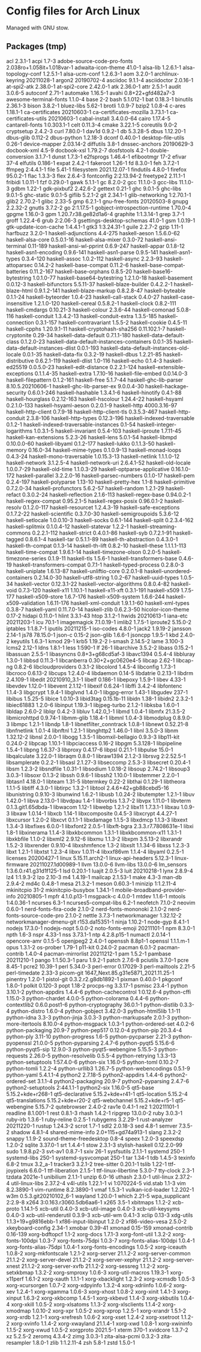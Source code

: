 # Config files for Arch Linux

Managed with GNU stow.

## Packages (tmp)

acl 2.3.1-1
acpi 1.7-3
adobe-source-code-pro-fonts 2.038ro+1.058it+1.018var-1
adwaita-icon-theme 41.0-1
alsa-lib 1.2.6.1-1
alsa-topology-conf 1.2.5.1-1
alsa-ucm-conf 1.2.6.3-1
aom 3.2.0-1
archlinux-keyring 20211028-1
argon2 20190702-4
asciidoc 9.1.1-4
asciidoctor 2.0.16-1
at-spi2-atk 2.38.0-1
at-spi2-core 2.42.0-1
atk 2.36.0-1
attr 2.5.1-1
audit 3.0.6-5
autoconf 2.71-1
automake 1.16.5-1
avahi 0.8+22+gfd482a7-3
awesome-terminal-fonts 1.1.0-4
base 2-2
bash 5.1.012-1
bat 0.18.3-1
binutils 2.36.1-3
bison 3.8.2-1
bluez-libs 5.62-1
brotli 1.0.9-7
bzip2 1.0.8-4
c-ares 1.18.1-1
ca-certificates 20210603-1
ca-certificates-mozilla 3.73.1-1
ca-certificates-utils 20210603-1
cabal-install 3.4.0.0-64
cairo 1.17.4-5
cantarell-fonts 1:0.303.1-1
celt 0.11.3-4
cmake 3.22.1-5
coreutils 9.0-2
cryptsetup 2.4.2-3
curl 7.80.0-1
dav1d 0.9.2-1
db 5.3.28-5
dbus 1.12.20-1
dbus-glib 0.112-2
dbus-python 1.2.18-3
dconf 0.40.0-1
desktop-file-utils 0.26-1
device-mapper 2.03.14-2
diffutils 3.8-1
dnssec-anchors 20190629-3
docbook-xml 4.5-9
docbook-xsl 1.79.2-7
dosfstools 4.2-1
double-conversion 3.1.7-1
dunst 1.7.3-1
e2fsprogs 1.46.4-1
efibootmgr 17-2
efivar 37-4
elfutils 0.186-1
expat 2.4.2-1
fakeroot 1.26-1
fd 8.3.0-1
feh 3.7.2-1
ffmpeg 2:4.4.1-1
file 5.41-1
filesystem 2021.12.07-1
findutils 4.8.0-1
firefox 95.0.2-1
flac 1.3.3-3
flex 2.6.4-3
fontconfig 2:2.13.94-2
freetype2 2.11.1-1
fribidi 1.0.11-1
fzf 0.29.0-1
gawk 5.1.1-1
gc 8.2.0-2
gcc 11.1.0-3
gcc-libs 11.1.0-3
gdbm 1.22-1
gdk-pixbuf2 2.42.6-2
gettext 0.21-1
ghc 9.0.1-5
ghc-libs 9.0.1-5
ghc-static 9.0.1-5
giflib 5.2.1-2
git 2.34.1-1
glib-networking 1:2.70.1-1
glib2 2.70.2-1
glibc 2.33-5
gmp 6.2.1-1
gnu-free-fonts 20120503-8
gnupg 2.2.32-2
gnutls 3.7.2-2
go 2:1.17.5-1
gobject-introspection-runtime 1.70.0-4
gpgme 1.16.0-3
gpm 1.20.7.r38.ge82d1a6-4
graphite 1:1.3.14-1
grep 3.7-1
groff 1.22.4-6
grub 2:2.06-3
gsettings-desktop-schemas 41.0-1
gsm 1.0.19-1
gtk-update-icon-cache 1:4.4.1-1
gtk3 1:3.24.31-1
guile 2.2.7-2
gzip 1.11-1
harfbuzz 3.2.0-1
haskell-adjunctions 4.4-275
haskell-aeson 1.5.6.0-62
haskell-alsa-core 0.5.0.1-16
haskell-alsa-mixer 0.3.0-72
haskell-ansi-terminal 0.11-189
haskell-ansi-wl-pprint 0.6.9-247
haskell-appar 0.1.8-12
haskell-asn1-encoding 0.9.6-141
haskell-asn1-parse 0.9.5-141
haskell-asn1-types 0.3.4-120
haskell-assoc 1.0.2-112
haskell-async 2.2.3-93
haskell-attoparsec 0.14.2-2
haskell-base-compat 0.11.2-6
haskell-base-compat-batteries 0.11.2-167
haskell-base-orphans 0.8.5-20
haskell-base16-bytestring 1.0.1.0-77
haskell-base64-bytestring 1.2.1.0-18
haskell-basement 0.0.12-3
haskell-bifunctors 5.5.11-37
haskell-blaze-builder 0.4.2.2-1
haskell-blaze-html 0.9.1.2-141
haskell-blaze-markup 0.8.2.8-47
haskell-byteable 0.1.1-24
haskell-byteorder 1.0.4-23
haskell-call-stack 0.4.0-27
haskell-case-insensitive 1.2.1.0-120
haskell-cereal 0.5.8.2-1
haskell-clock 0.8.2-111
haskell-cmdargs 0.10.21-3
haskell-colour 2.3.6-44
haskell-comonad 5.0.8-116
haskell-conduit 1.3.4.2-13
haskell-conduit-extra 1.3.5-185
haskell-connection 0.3.1-157
haskell-contravariant 1.5.5-2
haskell-cookie 0.4.5-11
haskell-cpphs 1.20.9.1-11
haskell-cryptohash-sha256 0.11.102.1-7
haskell-cryptonite 0.29-34
haskell-data-default 0.7.1.1-180
haskell-data-default-class 0.1.2.0-23
haskell-data-default-instances-containers 0.0.1-35
haskell-data-default-instances-dlist 0.0.1-193
haskell-data-default-instances-old-locale 0.0.1-35
haskell-data-fix 0.3.2-19
haskell-dbus 1.2.21-85
haskell-distributive 0.6.2.1-119
haskell-dlist 1.0-116
haskell-echo 0.1.4-3
haskell-ed25519 0.0.5.0-23
haskell-edit-distance 0.2.2.1-124
haskell-extensible-exceptions 0.1.1.4-35
haskell-extra 1.7.10-16
haskell-file-embed 0.0.14.0-3
haskell-filepattern 0.1.2-161
haskell-free 5.1.7-44
haskell-ghc-lib-parser 8.10.5.20210606-1
haskell-ghc-lib-parser-ex 9.0.0.4-30
haskell-hackage-security 0.6.0.1-246
haskell-hashable 1.3.4.1-6
haskell-hinotify 0.4.1-88
haskell-hourglass 0.2.12-163
haskell-hscolour 1.24.4-22
haskell-hsyaml 0.2.1.0-133
haskell-hsyaml-aeson 0.2.0.1-9
haskell-http 4000.3.16-97
haskell-http-client 0.7.9-18
haskell-http-client-tls 0.3.5.3-467
haskell-http-conduit 2.3.8-106
haskell-http-types 0.12.3-196
haskell-indexed-traversable 0.1.2-1
haskell-indexed-traversable-instances 0.1-54
haskell-integer-logarithms 1.0.3.1-5
haskell-invariant 0.5.4-103
haskell-iproute 1.7.11-45
haskell-kan-extensions 5.2.3-26
haskell-lens 5.0.1-54
haskell-libmpd 0.10.0.0-60
haskell-libyaml 0.1.2-177
haskell-lukko 0.1.1.3-50
haskell-memory 0.16.0-34
haskell-mime-types 0.1.0.9-13
haskell-monad-loops 0.4.3-24
haskell-mono-traversable 1.0.15.3-13
haskell-netlink 1.1.1.0-12
haskell-network 3.1.2.5-4
haskell-network-uri 2.6.4.1-52
haskell-old-locale 1.0.0.7-29
haskell-old-time 1.1.0.3-29
haskell-optparse-applicative 0.16.1.0-172
haskell-parallel 3.2.2.0-16
haskell-parsec-numbers 0.1.0-17
haskell-pem 0.2.4-197
haskell-polyparse 1.13-10
haskell-pretty-hex 1.1-8
haskell-primitive 0.7.2.0-34
haskell-profunctors 5.6.2-57
haskell-random 1.2.1-29
haskell-refact 0.3.0.2-24
haskell-reflection 2.1.6-113
haskell-regex-base 0.94.0.2-1
haskell-regex-compat 0.95.2.1-5
haskell-regex-posix 0.96.0.1-2
haskell-resolv 0.1.2.0-117
haskell-resourcet 1.2.4.3-19
haskell-safe-exceptions 0.1.7.2-22
haskell-scientific 0.3.7.0-30
haskell-semigroupoids 5.3.6-12
haskell-setlocale 1.0.0.10-3
haskell-socks 0.6.1-144
haskell-split 0.2.3.4-162
haskell-splitmix 0.1.0.4-12
haskell-statevar 1.2.2-1
haskell-streaming-commons 0.2.2.1-112
haskell-strict 0.4.0.1-86
haskell-syb 0.7.2.1-91
haskell-tagged 0.8.6.1-4
haskell-tar 0.5.1.1-89
haskell-th-abstraction 0.4.3.0-1
haskell-th-compat 0.1.3-14
haskell-th-lift 0.8.2-10
haskell-these 1.1.1.1-113
haskell-time-compat 1.9.6.1-14
haskell-timezone-olson 0.2.0-5
haskell-timezone-series 0.1.9-11
haskell-tls 1.5.6-1
haskell-transformers-base 0.4.6-19
haskell-transformers-compat 0.7.1-1
haskell-typed-process 0.2.8.0-3
haskell-uniplate 1.6.13-87
haskell-unliftio-core 0.2.0.1-8
haskell-unordered-containers 0.2.14.0-30
haskell-utf8-string 1.0.2-67
haskell-uuid-types 1.0.5-34
haskell-vector 0.12.3.1-22
haskell-vector-algorithms 0.8.0.4-82
haskell-void 0.7.3-120
haskell-x11 1.10.1-1
haskell-x11-xft 0.3.1-191
haskell-x509 1.7.5-177
haskell-x509-store 1.6.7-176
haskell-x509-system 1.6.6-244
haskell-x509-validation 1.6.11-176
haskell-xml-conduit 1.9.1.1-60
haskell-xml-types 0.3.8-7
haskell-yaml 0.11.7.0-14
haskell-zlib 0.6.2.3-50
hicolor-icon-theme 0.17-2
hidapi 0.11.0-1
hlint 3.3.1-43
htop 3.1.2-1
hwids 20210613-1
iana-etc 20211203-1
icu 70.1-1
imagemagick 7.1.0.19-1
imlib2 1.7.5-1
iproute2 5.15.0-2
iptables 1:1.8.7-1
iputils 20211215-1
iso-codes 4.8.0-1
jack2 1.9.19-2
jansson 2.14-1
js78 78.15.0-1
json-c 0.15-2
json-glib 1.6.6-1
jsoncpp 1.9.5-1
kbd 2.4.0-2
keyutils 1.6.3-1
kmod 29-1
krb5 1.19.2-2
l-smash 2.14.5-2
lame 3.100-3
lcms2 2.12-1
ldns 1.8.1-1
less 1:590-1
lf 26-1
libarchive 3.5.2-2
libass 0.15.2-1
libassuan 2.5.5-1
libasyncns 0.8+3+g68cd5af-3
libavc1394 0.5.4-4
libbluray 1.3.0-1
libbsd 0.11.3-1
libcanberra 0.30+2+gc0620e4-5
libcap 2.62-1
libcap-ng 0.8.2-6
libcloudproviders 0.3.1-2
libcolord 1.4.5-4
libconfig 1.7.3-1
libcroco 0.6.13-2
libcups 1:2.4.0-4
libdaemon 0.14-5
libdatrie 0.2.13-1
libdrm 2.4.109-1
libedit 20210910_3.1-1
libelf 0.186-1
libepoxy 1.5.9-1
libev 4.33-1
libevdev 1.12.0-1
libevent 2.1.12-1
libexif 0.6.24-1
libffi 3.4.2-4
libfontenc 1.1.4-3
libgcrypt 1.9.4-1
libglvnd 1.4.0-1
libgpg-error 1.43-1
libgudev 237-1
libibus 1.5.25-5
libice 1.0.10-3
libid3tag 0.15.1b-11
libidn 1.38-1
libidn2 2.3.2-1
libiec61883 1.2.0-6
libinput 1.19.3-1
libjpeg-turbo 2.1.2-1
libksba 1.6.0-1
libldap 2.6.0-2
liblqr 0.4.2-3
libluv 1.42.0_1-1
libmd 1.0.4-1
libmfx 21.3.5-2
libmicrohttpd 0.9.74-1
libmm-glib 1.18.4-1
libmnl 1.0.4-3
libmodplug 0.8.9.0-3
libmpc 1.2.1-1
libndp 1.8-1
libnetfilter_conntrack 1.0.8-1
libnewt 0.52.21-8
libnfnetlink 1.0.1-4
libnftnl 1.2.1-1
libnghttp2 1.46.0-1
libnl 3.5.0-3
libnm 1.32.12-2
libnsl 2.0.0-1
libogg 1.3.5-1
libomxil-bellagio 0.9.3-3
libp11-kit 0.24.0-2
libpcap 1.10.1-1
libpciaccess 0.16-2
libpgm 5.3.128-1
libpipeline 1.5.4-1
libpng 1.6.37-3
libproxy 0.4.17-6
libpsl 0.21.1-1
libpulse 15.0-1
libqalculate 3.22.0-1
libraqm 0.8.0-1
libraw1394 2.1.2-3
librsvg 2:2.52.5-1
libsamplerate 0.2.2-1
libsasl 2.1.27-3
libseccomp 2.5.3-3
libsecret 0.20.4-1
libsm 1.2.3-2
libsndfile 1.0.31-1
libsodium 1.0.18-2
libsoup 2.74.2-1
libsoup3 3.0.3-1
libsoxr 0.1.3-2
libssh 0.9.6-1
libssh2 1.10.0-1
libstemmer 2.2.0-1
libtasn1 4.18.0-1
libteam 1.31-5
libtermkey 0.22-2
libthai 0.1.29-1
libtheora 1.1.1-5
libtiff 4.3.0-1
libtirpc 1.3.2-1
libtool 2.4.6+42+gb88cebd5-16
libunistring 0.9.10-3
libunwind 1.6.2-1
libusb 1.0.24-2
libutempter 1.2.1-1
libuv 1.42.0-1
libva 2.13.0-1
libvdpau 1.4-1
libvorbis 1.3.7-2
libvpx 1.11.0-1
libvterm 0.1.3.git1.65dbda-1
libwacom 1.12-1
libwebp 1.2.1-2
libx11 1.7.3.1-1
libxau 1.0.9-3
libxaw 1.0.14-1
libxcb 1.14-1
libxcomposite 0.4.5-3
libxcrypt 4.4.27-1
libxcursor 1.2.0-2
libxcvt 0.1.1-1
libxdamage 1.1.5-3
libxdmcp 1.1.3-3
libxext 1.3.4-3
libxfixes 6.0.0-1
libxfont2 2.0.5-1
libxft-bgra 2.3.3.r7.7808631e-1
libxi 1.8-1
libxinerama 1.1.4-3
libxkbcommon 1.3.1-1
libxkbcommon-x11 1.3.1-1
libxkbfile 1.1.0-2
libxml2 2.9.12-6
libxmu 1.1.3-2
libxpm 3.5.13-2
libxrandr 1.5.2-3
libxrender 0.9.10-4
libxshmfence 1.3-2
libxslt 1.1.34-6
libxss 1.2.3-3
libxt 1.2.1-1
libxtst 1.2.3-4
libxv 1.0.11-4
libxxf86vm 1.1.4-4
libyaml 0.2.5-1
licenses 20200427-1
linux 5.15.11.arch2-1
linux-api-headers 5.12.3-1
linux-firmware 20211027.1d00989-1
llvm 13.0.0-6
llvm-libs 13.0.0-6
lm_sensors 1:3.6.0.r41.g31d1f125-1
lsd 0.20.1-1
luajit 2.0.5-3
luit 20210218-1
lynx 2.8.9-4
lz4 1:1.9.3-2
lzo 2.10-3
m4 1.4.19-1
mailcap 2.1.53-1
make 4.3-3
man-db 2.9.4-2
md4c 0.4.8-1
mesa 21.3.2-1
meson 0.60.3-1
minizip 1:1.2.11-4
mkinitcpio 31-2
mkinitcpio-busybox 1.34.1-1
mobile-broadband-provider-info 20210805-1
mpfr 4.1.0.p13-1
msgpack-c 4.0.0-1
mtdev 1.1.6-1
mtools 1:4.0.36-1
ncurses 6.3-1
ncurses5-compat-libs 6.2-1
neofetch 7.1.0-2
neovim 0.6.0-1
nerd-fonts-fira-code 2.1.0-2
nerd-fonts-mononoki 2.1.0-2
nerd-fonts-source-code-pro 2.1.0-2
nettle 3.7.3-1
networkmanager 1.32.12-2
networkmanager-dmenu-git r153.da15351-1
ninja 1.10.2-1
node-gyp 8.4.1-1
nodejs 17.3.0-1
nodejs-nopt 5.0.0-2
noto-fonts-emoji 20211101-1
npm 8.3.0-1
npth 1.6-3
nspr 4.33-1
nss 3.73.1-1
ntp 4.2.8.p15-1
numactl 2.0.14-1
opencore-amr 0.1.5-5
openjpeg2 2.4.0-1
openssh 8.8p1-1
openssl 1.1.1.m-1
opus 1.3.1-2
os-prober 1.79-1
p11-kit 0.24.0-2
pacman 6.0.1-2
pacman-contrib 1.4.0-4
pacman-mirrorlist 20211212-1
pam 1.5.2-1
pambase 20211210-1
pango 1:1.50.3-1
paru 1.9.2-1
patch 2.7.6-8
pciutils 3.7.0-1
pcre 8.45-1
pcre2 10.39-1
perl 5.34.0-3
perl-error 0.17029-3
perl-mailtools 2.21-5
perl-timedate 2.33-3
picom-git 1647_Next.85.g31e5871_2021.11.25-1
pinentry 1.2.0-1
pistol-git 0.3.2.r2.g8db1892-1
pixman 0.40.0-1
pkgconf 1.8.0-1
polkit 0.120-3
popt 1.18-2
procps-ng 3.3.17-1
psmisc 23.4-1
python 3.10.1-2
python-appdirs 1.4.4-6
python-cachecontrol 1:0.12.6-4
python-cffi 1.15.0-3
python-chardet 4.0.0-5
python-colorama 0.4.4-6
python-contextlib2 0.6.0.post1-6
python-cryptography 36.0.1-1
python-distlib 0.3.3-4
python-distro 1.6.0-4
python-gobject 3.42.0-3
python-html5lib 1.1-11
python-idna 3.3-3
python-jinja 3.0.3-3
python-markupsafe 2.0.1-3
python-more-itertools 8.10.0-4
python-msgpack 1.0.3-1
python-ordered-set 4.0.2-6
python-packaging 20.9-7
python-pep517 0.12.0-4
python-pip 20.3.4-4
python-ply 3.11-10
python-progress 1.6-5
python-pycparser 2.21-3
python-pyopenssl 21.0.0-5
python-pyparsing 2.4.7-6
python-pyqt5 5.15.6-6
python-pyqt5-sip 12.9.0-3
python-pyqt5-webengine 5.15.5-3
python-requests 2.26.0-5
python-resolvelib 0.5.5-4
python-retrying 1.3.3-13
python-setuptools 1:57.4.0-6
python-six 1.16.0-5
python-toml 0.10.2-7
python-tomli 1.2.2-4
python-urllib3 1.26.7-5
python-webencodings 0.5.1-9
python-yaml 5.4.1.1-4
python2 2.7.18-5
python2-appdirs 1.4.4-6
python2-ordered-set 3.1.1-4
python2-packaging 20.9-7
python2-pyparsing 2.4.7-6
python2-setuptools 2:44.1.1-1
python2-six 1.16.0-5
qt5-base 5.15.2+kde+r268-1
qt5-declarative 5.15.2+kde+r41-1
qt5-location 5.15.2-4
qt5-translations 5.15.2+kde+r20-2
qt5-webchannel 5.15.2+kde+r5-1
qt5-webengine 5.15.7-2
qutebrowser 2.4.0-2
rav1e 0.4.1-1
re2 1:20211101-1
readline 8.1.001-1
rest 0.8.1-3
rhash 1.4.2-1
ripgrep 13.0.0-2
ruby 3.0.3-1
ruby-irb 1.3.6-1
ruby-reline 0.2.5-1
rubygems 3.2.29-1
rust-analyzer 20211220-1
rustup 1.24.3-2
scrot 1.7-1
sdl2 2.0.18-3
sed 4.8-1
semver 7.3.5-2
shadow 4.8.1-4
shared-mime-info 2.0+115+gd74a913-1
slang 2.3.2-2
snappy 1.1.9-2
sound-theme-freedesktop 0.8-4
speex 1.2.0-3
speexdsp 1.2.0-2
sqlite 3.37.0-1
srt 1.4.4-1
stow 2.3.1-3
stylish-haskell 0.12.2.0-99
sudo 1.9.8.p2-3
svt-av1 0.8.7-1
sxiv 26-1
sysfsutils 2.1.1-1
systemd 250-1
systemd-libs 250-1
systemd-sysvcompat 250-1
tar 1.34-1
tdb 1.4.5-3
texinfo 6.8-2
tmux 3.2_a-1
tracker3 3.2.1-2
tree-sitter 0.20.1-1
tslib 1.22-1
ttf-joypixels 6.6.0-1
ttf-liberation 2.1.5-1
ttf-linux-libertine 5.3.0-7
tty-clock 2.3-1
tzdata 2021e-1
unibilium 2.1.1-1
unzip 6.0-16
uthash 2.3.0-1
util-linux 2.37.2-4
util-linux-libs 2.37.2-4
v4l-utils 1.22.1-1
vi 1:070224-5
vid.stab 1.1-3
vim 8.2.3890-1
vim-runtime 8.2.3890-1
vmaf 1.5.3-1
vulkan-icd-loader 1.2.202-1
w3m 0.5.3.git20210102_6-1
wayland 1.20.0-1
which 2.21-5
wpa_supplicant 2:2.9-8
x264 3:0.163.r3060.5db6aa6-1
x265 3.5-1
xbitmaps 1.1.2-2
xcb-proto 1.14.1-5
xcb-util 0.4.0-3
xcb-util-image 0.4.0-3
xcb-util-keysyms 0.4.0-3
xcb-util-renderutil 0.3.9-3
xcb-util-wm 0.4.1-3
xclip 0.13-3
xdg-utils 1.1.3+19+g9816ebb-1
xf86-input-libinput 1.2.0-2
xf86-video-vesa 2.5.0-2
xkeyboard-config 2.34-1
xmobar 0.39-41
xmonad 0.15-159
xmonad-contrib 0.16-139
xorg-bdftopcf 1.1-2
xorg-docs 1.7.1-3
xorg-font-util 1.3.2-2
xorg-fonts-100dpi 1.0.3-7
xorg-fonts-75dpi 1.0.3-7
xorg-fonts-alias-100dpi 1.0.4-1
xorg-fonts-alias-75dpi 1.0.4-1
xorg-fonts-encodings 1.0.5-2
xorg-iceauth 1.0.8-2
xorg-mkfontscale 1.2.1-2
xorg-server 21.1.2-2
xorg-server-common 21.1.2-2
xorg-server-devel 21.1.2-2
xorg-server-xephyr 21.1.2-2
xorg-server-xnest 21.1.2-2
xorg-server-xvfb 21.1.2-2
xorg-sessreg 1.1.2-2
xorg-setxkbmap 1.3.2-2
xorg-smproxy 1.0.6-3
xorg-util-macros 1.19.3-1
xorg-x11perf 1.6.1-2
xorg-xauth 1.1.1-1
xorg-xbacklight 1.2.3-2
xorg-xcmsdb 1.0.5-3
xorg-xcursorgen 1.0.7-2
xorg-xdpyinfo 1.3.2-4
xorg-xdriinfo 1.0.6-2
xorg-xev 1.2.4-1
xorg-xgamma 1.0.6-3
xorg-xhost 1.0.8-2
xorg-xinit 1.4.1-3
xorg-xinput 1.6.3-2
xorg-xkbcomp 1.4.5-1
xorg-xkbevd 1.1.4-3
xorg-xkbutils 1.0.4-4
xorg-xkill 1.0.5-2
xorg-xlsatoms 1.1.3-2
xorg-xlsclients 1.1.4-2
xorg-xmodmap 1.0.10-2
xorg-xpr 1.0.5-2
xorg-xprop 1.2.5-1
xorg-xrandr 1.5.1-2
xorg-xrdb 1.2.1-1
xorg-xrefresh 1.0.6-2
xorg-xset 1.2.4-2
xorg-xsetroot 1.1.2-2
xorg-xvinfo 1.1.4-2
xorg-xwayland 21.1.4-1
xorg-xwd 1.0.8-1
xorg-xwininfo 1.1.5-2
xorg-xwud 1.0.5-2
xorgproto 2021.5-1
xterm 370-1
xvidcore 1.3.7-2
xz 5.2.5-2
zeromq 4.3.4-2
zimg 3.0.3-1
zita-alsa-pcmi 0.3.2-3
zita-resampler 1.8.0-1
zlib 1:1.2.11-4
zsh 5.8-1
zstd 1.5.0-1
